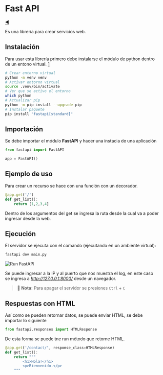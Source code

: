 # Fast API

[◀️](./../README.md)

Es una librería para crear servicios web.

## Instalación

Para usar esta librería primero debe instalarse el módulo de python dentro de un entono virtual. [1]

```sh
# Crear entorno virtual
python -m venv venv
# Activar entorno virtual
source .venv/bin/activate
# Ver que se activo el entorno
which python
# Actualizar pip
python -m pip install --upgrade pip
# Instalar paquete
pip install "fastapi[standard]"
```

## Importación

Se debe importar el módulo **FastAPI** y hacer una instacia de una aplicación

```python
from fastapi import FastAPI

app = FastAPI()
```

## Ejemplo de uso

Para crear un recurso se hace con una función con un decorador.

```python
@app.get('/')
def get_list():
    return [1,2,3,4]
```

Dentro de los argumentos del get se ingresa la ruta desde la cual va a poder ingresar desde la web.

## Ejecución

El servidor se ejecuta con el comando (ejecutando en un ambiente virtual):

```sh
fastapi dev main.py
```

![Run FastAPI](./fastapi.png)

Se puede ingresar a la IP y al puerto que nos muestra el log, en este caso se ingresa a *http://127.0.0.1:8000/* desde un navegador.

> 📝 **Nota:** Para apagar el servidor se presiones `Ctrl` + `C`

## Respuestas con HTML

Así como se pueden retornar datos, se puede enviar HTML, se debe importar lo siguiente

```python
from fastapi.responses import HTMLResponse
```

De esta forma se puede tne run método que retorne HTML.

```python
@app.get('/contact/', response_class=HTMLResponse)
def get_list():
    return """
        <h1>Hola!</h1>
        <p>Bienvenido.</p>
    """
```

<!-- Referencias -->

[1]: <https://fastapi.tiangolo.com/#installation> "Instalación FastAPI"
